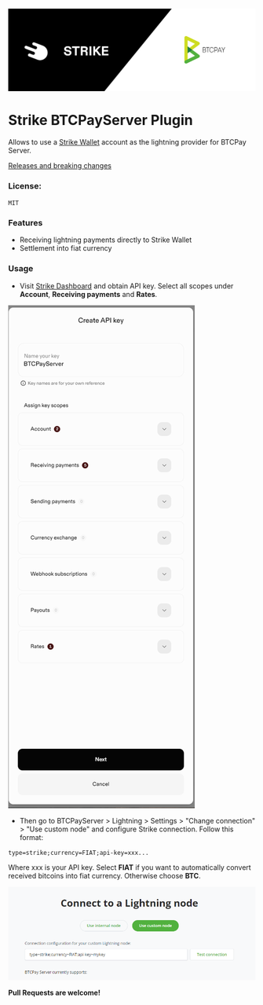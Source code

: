 ![Logo](strike_wide.png)
# Strike BTCPayServer Plugin

Allows to use a [Strike Wallet](https://strike.me) account as the lightning provider for BTCPay Server.

[Releases and breaking changes](https://github.com/Marfusios/strike-btcpayserver-plugin/releases)

### License: 
    MIT

### Features

- Receiving lightning payments directly to Strike Wallet
- Settlement into fiat currency

### Usage

- Visit [Strike Dashboard](https://dashboard.strike.me/login) and obtain API key. Select all scopes under **Account**, **Receiving payments** and **Rates**.

![ApiKey](docs/api_key.png)

- Then go to BTCPayServer > Lightning > Settings > "Change connection" > "Use custom node" and configure Strike connection. Follow this format: 

```
type=strike;currency=FIAT;api-key=xxx...
```

Where xxx is your API key. 
Select **FIAT** if you want to automatically convert received bitcoins into fiat currency. Otherwise choose **BTC**.

![ApiKey](docs/setup.png)

**Pull Requests are welcome!**
